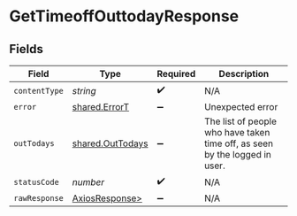 # GetTimeoffOuttodayResponse


## Fields

| Field                                                                      | Type                                                                       | Required                                                                   | Description                                                                |
| -------------------------------------------------------------------------- | -------------------------------------------------------------------------- | -------------------------------------------------------------------------- | -------------------------------------------------------------------------- |
| `contentType`                                                              | *string*                                                                   | :heavy_check_mark:                                                         | N/A                                                                        |
| `error`                                                                    | [shared.ErrorT](../../models/shared/errort.md)                             | :heavy_minus_sign:                                                         | Unexpected error                                                           |
| `outTodays`                                                                | [shared.OutTodays](../../models/shared/outtodays.md)                       | :heavy_minus_sign:                                                         | The list of people who have taken time off, as seen by the logged in user. |
| `statusCode`                                                               | *number*                                                                   | :heavy_check_mark:                                                         | N/A                                                                        |
| `rawResponse`                                                              | [AxiosResponse>](https://axios-http.com/docs/res_schema)                   | :heavy_minus_sign:                                                         | N/A                                                                        |